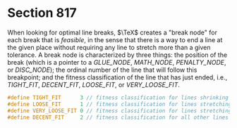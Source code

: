 # Section 817

When looking for optimal line breaks, $\TeX$ creates a "break node" for each break that is *feasible*, in the sense that there is a way to end a line at the given place without requiring any line to stretch more than a given tolerance.
A break node is characterized by three things: the position of the break (which is a pointer to a *GLUE_NODE*, *MATH_NODE*, *PENALTY_NODE*, or *DISC_NODE*); the ordinal number of the line that will follow this breakpoint; and the fitness classification of the line that has just ended, i.e., *TIGHT_FIT*, *DECENT_FIT*, *LOOSE_FIT*, or *VERY_LOOSE_FIT*.

```c include/constants.h
#define TIGHT_FIT      3 // fitness classification for lines shrinking 0.5 to 1.0 of their shrinkability
#define LOOSE_FIT      1 // fitness classification for lines stretching 0.5 to 1.0 of their stretchability
#define VERY_LOOSE_FIT 0 // fitness classification for lines stretching more than their stretchability
#define DECENT_FIT     2 // fitness classification for all other lines
```
